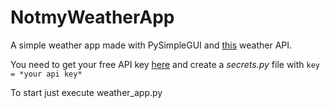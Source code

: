 # NotmyWeatherApp
A simple weather app made with PySimpleGUI and [this](https://openweathermap.org/) weather API.

You need to get your free API key [here](https://openweathermap.org/) and create a *secrets.py* file with `key = *your api key*`

To start just execute weather_app.py
